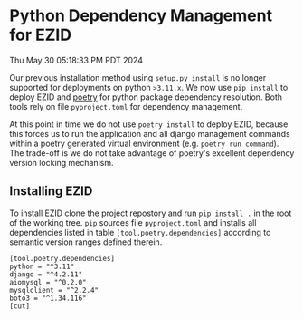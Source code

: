 Python Dependency Management for EZID
=====================================

Thu May 30 05:18:33 PM PDT 2024

Our previous installation method using `setup.py install` is no longer
supported for deployments on python `>3.11.x`.  We now use `pip install` to
deploy EZID and [poetry](https://python-poetry.org/docs/) for python package
dependency resolution.  Both tools rely on file `pyproject.toml` for dependency
management.

At this point in time we do not use `poetry install` to deploy EZID, because
this forces us to run the application and all django management commands within
a poetry generated virtual environment (e.g. `poetry run command`). The
trade-off is we do not take advantage of poetry's excellent dependency version
locking mechanism.


Installing EZID
---------------

To install EZID clone the project repostory and run `pip install .` in the root
of the working tree.  `pip` sources file `pyproject.toml` and installs all
dependencies listed in table `[tool.poetry.dependencies]` according to semantic
version ranges defined therein.

```
[tool.poetry.dependencies]
python = "^3.11"
django = "^4.2.11"
aiomysql = "^0.2.0"
mysqlclient = "^2.2.4"
boto3 = "^1.34.116"
[cut]
```


